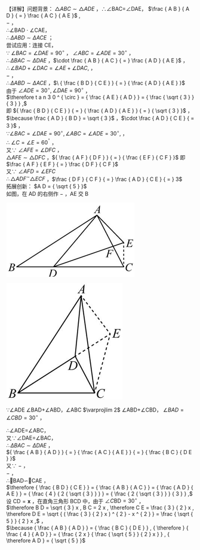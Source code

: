 【详解】问题背景： $\triangle A B C \sim \triangle A D E$ ，∴∠BAC=∠DAE， $\frac { A B } { A D } { = } \frac { A C } { A E }$ ,  
$-$ ，  
∴∠BAD $\cdot$ ∠CAE，  
$\therefore \Delta A B D \sim \Delta A C E$ ；  
尝试应用：连接 CE，  
∵ $\angle B A C = \angle D A E = 9 0 ^ { \circ }$ ， $\angle A B C = \angle A D E = 3 0 ^ { \circ }$ ，  
$\therefore \Delta B A C \sim \Delta D A E$ ，$\cdot \frac { A B } { A C } { = } \frac { A D } { A E }$ ，  
$\therefore \angle B A D + \angle D A C = \angle A E + \angle D A C ,$ ，  
$-$ ，  
$\therefore \Delta A B D \sim \Delta A C E$ ，$\ { \frac { B D } { C E } } { = } { \frac { A D } { A E } }$   
由于 $\angle A D E = 3 0 ^ { \circ } , \angle D A E = 9 0 ^ { \circ }$ ，  
$\therefore t a n 3 0 ^ { \circ } = { \frac { A E } { A D } } = { \frac { \sqrt { 3 } } { 3 } } ,$   
即 ${ \frac { B D } { C E } } { = } { \frac { A D } { A E } } { = } { \sqrt { 3 } }$ ，  
$\because \frac { A D } { B D } = \sqrt { 3 }$ ，$\cdot \frac { A D } { C E } { = 3 }$ ，  
$\because \angle B A C = \angle D A E = 9 0 ^ { \circ } , \angle A B C = \angle A D E = 3 0 ^ { \circ } ,$ ，  
∴ $\angle C = \angle E = 6 0 ^ { ^ { \circ } }$ ，  
又∵ $\angle A F E = \angle D F C$ ，  
$\triangle A F E \sim \triangle D F C$ ，${ \frac { A F } { D F } } { = } { \frac { E F } { C F } }$ 即 $\frac { A F } { E F } { = } \frac { D F } { C F }$   
又∵ $\angle A F D = \angle E F C$   
$\therefore \triangle A D F ^ { \sim } \triangle E C F$ ，$\frac { D F } { C F } { = } \frac { A D } { C E } { = } 3$   
拓展创新： $A D = { \sqrt { 5 } }$   
如图，在 AD 的右侧作 $-$ ，AE 交 B

![](<../../qs_image_DB/专题1-2_一文吃透相似三角形12个模型·共14类题型（解析版）/e30db191119e601969649ea1da44cb46ce15036f56f1fb3d0e20d1535e87e76c.jpg>)

![](<../../qs_image_DB/专题1-2_一文吃透相似三角形12个模型·共14类题型（解析版）/4a1b6cf186de782dea39ddb141cb5f4c5b534db8b00a94756118bfb80b0432f2.jpg>)

∵∠ADE ∠BAD+∠ABD，∠ABC $\varprojlim 2$ ∠ABD+∠CBD， $\angle B A D = \angle C B D = 3 0 ^ { \circ }$ ，

∴∠ADE=∠ABC，  
又∵∠DAE=∠BAC，  
$\therefore \Delta B A C \sim \Delta D A E$ ，  
${ \frac { A B } { A D } } { = } { \frac { A C } { A E } } { = } { \frac { B C } { D E } }$   
又∵ $-$ ，  
$-$ ，  
∴BAD∽CAE ，  
$\therefore { \frac { B D } { C E } } = { \frac { A B } { A C } } = { \frac { A D } { A E } } = { \frac { 4 } { 2 { \sqrt { 3 } } } } = { \frac { 2 { \sqrt { 3 } } } { 3 } } ,$   
设 $\mathrm { C D } { = } \mathbf { x }$ ，在直角三角形 BCD 中，由于 $\angle C \mathrm { B D } { = } 3 0 ^ { \circ }$ ，  
$\therefore B D = \sqrt { 3 } x , B C = 2 x , \therefore C E = \frac { 3 } { 2 } x , \therefore D E = \sqrt { ( \frac { 3 } { 2 } x ) ^ { 2 } - x ^ { 2 } } = \frac { \sqrt { 5 } } { 2 } x ,$ ，  
$\because { \frac { A B } { A D } } = { \frac { B C } { D E } } , { \therefore } { \frac { 4 } { A D } } = { \frac { 2 x } { \frac { \sqrt { 5 } } { 2 } x } } , { \therefore A D } = { \sqrt { 5 } }$
